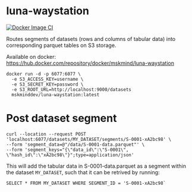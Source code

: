# luna-waystation

[![Docker Image CI](https://github.com/msk-mind/luna-waystation/actions/workflows/docker-image.yml/badge.svg)](https://github.com/msk-mind/luna-waystation/actions/workflows/docker-image.yml)

Routes segments of datasets (rows and columns of tabular data) into corresponding parquet tables on S3 storage.

Available on docker: https://hub.docker.com/repository/docker/mskmind/luna-waystation

```
docker run -d -p 6077:6077 \
  -e S3_ACCESS_KEY=username \
  -e S3_SECRET_KEY=password \
  -e S3_ROOT_URL=http://localhost:9000/datasets 
  mskminddev/luna-waystation:latest
```

# Post dataset segment

```
curl --location --request POST 'localhost:6077/datasets/MY_DATASET/segments/S-0001-xA2bc98' \
--form 'segment_data=@"/data/S-0001-data.parquet"' \
--form 'segment_keys="{\"data_id\":\"S-0001\", \"hash_id\":\"xA2bc98\"}";type=application/json'
```

This will add the tabular data in S-0001-data.parquet as a segment within the dataset `MY_DATASET`, such that it can be retrived by running:

```
SELECT * FROM MY_DATASET WHERE SEGMENT_ID = 'S-0001-xA2bc98`
```

